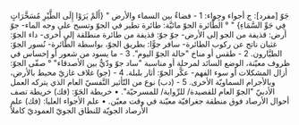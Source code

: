 ‌جَوّ [مفرد]: ج أجواء وجِواء:
1 - فضاءٌ بين السماء والأرض " {أَلَمْ يَرَوْا إِلَى الطَّيْرِ مُسَخَّرَاتٍ فِي ‌جَوِّ السَّمَاءِ} " ° الطَّائرة الجوّ مائيَّة: طائرة تطير في الجوّ وتسبح على وجه الماء- ‌جوّ أرض: قذيفة من الجو إلى الأرض- ‌جوّ ‌جوّ: قذيفة من طائرة منطلقة إلى أخرى- داء الجوّ: غثيان ناتج عن ركوب الطائرة- سافر جوًّا: بطريق الجوّ، بواسطة الطّائرة- نُسور الجوّ: الطيَّارون.
2 - طقس أو مناخ "حالة الجوّ اليوم".
3 - ما يسود من شعور أو إحساس في ظروف معيّنة، الوضع السائد لمرحلة أو مناسبة "ساد ‌جوّ ودّيٌّ بين الأصدقاء" ° صفّى الجوّ: أزال المشكلات أو سوء الفهم- عكَّر الجوّ: أثار بلبلة.
4 - (‌جو) غلاف غازيّ محيط بالأرض، وبالأجرام السماويّة الأخرى.
5 - (دب) نوع من التّأثير النَّفسيّ العام الذي يتركه العمل الأدبيّ "الجوّ العام للقصيدة/ للرِّواية/ للمسرحيّة".
• خريطة الجَوّ: (فك) خريطة تصف أحوال الأرصاد فوق منطقة جغرافيّة معيّنة في وقت معيّن.
• علم الأجواء العليا: (فك) علم الأرصاد الجويّة للنطاق الجويّ العموديّ كاملاً